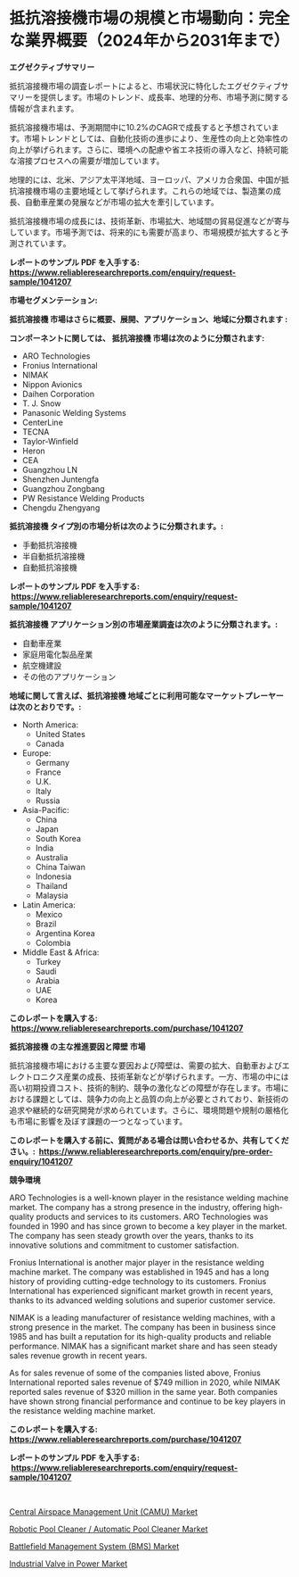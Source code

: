 <p><h1>抵抗溶接機市場の規模と市場動向：完全な業界概要（2024年から2031年まで）</h1></p><p><strong>エグゼクティブサマリー</strong></p>
<p><p>抵抗溶接機市場の調査レポートによると、市場状況に特化したエグゼクティブサマリーを提供します。市場のトレンド、成長率、地理的分布、市場予測に関する情報が含まれます。</p><p>抵抗溶接機市場は、予測期間中に10.2%のCAGRで成長すると予想されています。市場トレンドとしては、自動化技術の進歩により、生産性の向上と効率性の向上が挙げられます。さらに、環境への配慮や省エネ技術の導入など、持続可能な溶接プロセスへの需要が増加しています。</p><p>地理的には、北米、アジア太平洋地域、ヨーロッパ、アメリカ合衆国、中国が抵抗溶接機市場の主要地域として挙げられます。これらの地域では、製造業の成長、自動車産業の発展などが市場の拡大を牽引しています。</p><p>抵抗溶接機市場の成長には、技術革新、市場拡大、地域間の貿易促進などが寄与しています。市場予測では、将来的にも需要が高まり、市場規模が拡大すると予測されています。</p></p>
<p><strong>レポートのサンプル PDF を入手する: <a href="https://www.reliableresearchreports.com/enquiry/request-sample/1041207">https://www.reliableresearchreports.com/enquiry/request-sample/1041207</a></strong></p>
<p><strong>市場セグメンテーション:</strong></p>
<p><strong> 抵抗溶接機 市場はさらに概要、展開、アプリケーション、地域に分類されます :</strong></p>
<p><strong>コンポーネントに関しては、 抵抗溶接機 市場は次のように分類されます: &nbsp;</strong></p>
<p><ul><li>ARO Technologies</li><li>Fronius International</li><li>NIMAK</li><li>Nippon Avionics</li><li>Daihen Corporation</li><li>T. J. Snow</li><li>Panasonic Welding Systems</li><li>CenterLine</li><li>TECNA</li><li>Taylor-Winfield</li><li>Heron</li><li>CEA</li><li>Guangzhou LN</li><li>Shenzhen Juntengfa</li><li>Guangzhou Zongbang</li><li>PW Resistance Welding Products</li><li>Chengdu Zhengyang</li></ul></p>
<p><strong> 抵抗溶接機 タイプ別の市場分析は次のように分類されます。:</strong></p>
<p><ul><li>手動抵抗溶接機</li><li>半自動抵抗溶接機</li><li>自動抵抗溶接機</li></ul></p>
<p><strong>レポートのサンプル PDF を入手する: &nbsp;<a href="https://www.reliableresearchreports.com/enquiry/request-sample/1041207">https://www.reliableresearchreports.com/enquiry/request-sample/1041207</a></strong></p>
<p><strong> 抵抗溶接機 アプリケーション別の市場産業調査は次のように分類されます。:</strong></p>
<p><ul><li>自動車産業</li><li>家庭用電化製品産業</li><li>航空機建設</li><li>その他のアプリケーション</li></ul></p>
<p><strong>地域に関して言えば、抵抗溶接機 地域ごとに利用可能なマーケットプレーヤーは次のとおりです。:</strong></p>
<p><ul>
    <li>
        North America:
        <ul>
            <li>United States</li>
            <li>Canada</li>
        </ul>
    </li>
    <li>
        Europe:
        <ul>
            <li>Germany</li>
            <li>France</li>
            <li>U.K.</li>
            <li>Italy</li>
            <li>Russia</li>
        </ul>
    </li>
    <li>
        Asia-Pacific:
        <ul>
            <li>China</li>
            <li>Japan</li>
            <li>South Korea</li>
            <li>India</li>
            <li>Australia</li>
            <li>China Taiwan</li>
            <li>Indonesia</li>
            <li>Thailand</li>
            <li>Malaysia</li>
        </ul>
    </li>
    <li>
        Latin America:
        <ul>
            <li>Mexico</li>
            <li>Brazil</li>
            <li>Argentina Korea</li>
            <li>Colombia</li>
        </ul>
    </li>
    <li>
        Middle East & Africa:
        <ul>
            <li>Turkey</li>
            <li>Saudi</li>
            <li>Arabia</li>
            <li>UAE</li>
            <li>Korea</li>
        </ul>
    </li>
    </ul></p>
<p><strong>このレポートを購入する: &nbsp;<a href="https://www.reliableresearchreports.com/purchase/1041207">https://www.reliableresearchreports.com/purchase/1041207</a></strong></p>
<p><strong>抵抗溶接機 の主な推進要因と障壁 市場</strong></p>
<p><p>抵抗溶接機市場における主要な要因および障壁は、需要の拡大、自動車およびエレクトロニクス産業の成長、技術革新などが挙げられます。一方、市場の中には高い初期投資コスト、技術的制約、競争の激化などの障壁が存在します。市場における課題としては、競争力の向上と品質の向上が必要とされており、新技術の追求や継続的な研究開発が求められています。さらに、環境問題や規制の厳格化も市場に影響を及ぼす課題の一つとなっています。</p></p>
<p><strong>このレポートを購入する前に、質問がある場合は問い合わせるか、共有してください。:&nbsp; <a href="https://www.reliableresearchreports.com/enquiry/pre-order-enquiry/1041207">https://www.reliableresearchreports.com/enquiry/pre-order-enquiry/1041207</a></strong></p>
<p><strong>競争環境</strong></p>
<p><p>ARO Technologies is a well-known player in the resistance welding machine market. The company has a strong presence in the industry, offering high-quality products and services to its customers. ARO Technologies was founded in 1990 and has since grown to become a key player in the market. The company has seen steady growth over the years, thanks to its innovative solutions and commitment to customer satisfaction.</p><p>Fronius International is another major player in the resistance welding machine market. The company was established in 1945 and has a long history of providing cutting-edge technology to its customers. Fronius International has experienced significant market growth in recent years, thanks to its advanced welding solutions and superior customer service.</p><p>NIMAK is a leading manufacturer of resistance welding machines, with a strong presence in the market. The company has been in business since 1985 and has built a reputation for its high-quality products and reliable performance. NIMAK has a significant market share and has seen steady sales revenue growth in recent years.</p><p>As for sales revenue of some of the companies listed above, Fronius International reported sales revenue of $749 million in 2020, while NIMAK reported sales revenue of $320 million in the same year. Both companies have shown strong financial performance and continue to be key players in the resistance welding machine market.</p></p>
<p><strong>このレポートを購入する: &nbsp; <a href="https://www.reliableresearchreports.com/purchase/1041207">https://www.reliableresearchreports.com/purchase/1041207</a></strong></p>
<p><strong>レポートのサンプル PDF を入手する: &nbsp;<a href="https://www.reliableresearchreports.com/enquiry/request-sample/1041207">https://www.reliableresearchreports.com/enquiry/request-sample/1041207</a></strong><strong></strong></p>
<p>&nbsp;</p>
<p><p><a href="https://github.com/lataunyatinikmelvin59ilbd0dv/Market-Research-Report-List-1/blob/main/central-airspace-management-unit-camu-market.md">Central Airspace Management Unit (CAMU) Market</a></p><p><a href="https://view.publitas.com/reportprime-1/robotic-pool-cleaner-automatic-pool-cleaner-market-size-evaluating-its-market-trends-growth-and-projections-2023-2030/">Robotic Pool Cleaner / Automatic Pool Cleaner Market</a></p><p><a href="https://github.com/pgtimber/Market-Research-Report-List-1/blob/main/battlefield-management-system-bms-market.md">Battlefield Management System (BMS) Market</a></p><p><a href="https://shimmer-gardenia-37a.notion.site/Industrial-Valve-in-Power-Market-Provides-Detailed-Segmentation-of-this-Market-based-on-Type-Applic-0ef2b85b4d7149e28744d6453bfada04">Industrial Valve in Power Market</a></p></p>